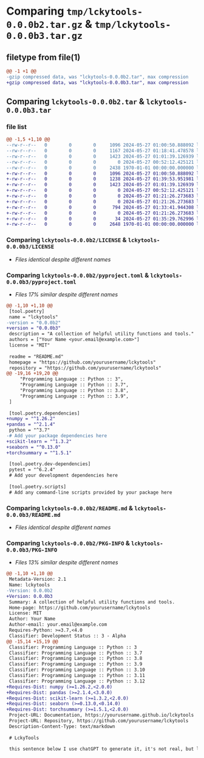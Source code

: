 # Comparing `tmp/lckytools-0.0.0b2.tar.gz` & `tmp/lckytools-0.0.0b3.tar.gz`

## filetype from file(1)

```diff
@@ -1 +1 @@
-gzip compressed data, was "lckytools-0.0.0b2.tar", max compression
+gzip compressed data, was "lckytools-0.0.0b3.tar", max compression
```

## Comparing `lckytools-0.0.0b2.tar` & `lckytools-0.0.0b3.tar`

### file list

```diff
@@ -1,5 +1,10 @@
--rw-r--r--   0        0        0     1096 2024-05-27 01:00:50.888092 lckytools-0.0.0b2/LICENSE
--rw-r--r--   0        0        0     1167 2024-05-27 01:18:41.478578 lckytools-0.0.0b2/pyproject.toml
--rw-r--r--   0        0        0     1423 2024-05-27 01:01:39.126939 lckytools-0.0.0b2/README.md
--rw-r--r--   0        0        0        0 2024-05-27 00:52:12.425121 lckytools-0.0.0b2/src/lckytools/__init__.py
--rw-r--r--   0        0        0     2438 1970-01-01 00:00:00.000000 lckytools-0.0.0b2/PKG-INFO
+-rw-r--r--   0        0        0     1096 2024-05-27 01:00:50.888092 lckytools-0.0.0b3/LICENSE
+-rw-r--r--   0        0        0     1238 2024-05-27 01:39:53.951981 lckytools-0.0.0b3/pyproject.toml
+-rw-r--r--   0        0        0     1423 2024-05-27 01:01:39.126939 lckytools-0.0.0b3/README.md
+-rw-r--r--   0        0        0        0 2024-05-27 00:52:12.425121 lckytools-0.0.0b3/src/lckytools/__init__.py
+-rw-r--r--   0        0        0        0 2024-05-27 01:21:26.273683 lckytools-0.0.0b3/src/lckytools/NN/__init__.py
+-rw-r--r--   0        0        0        0 2024-05-27 01:21:26.273683 lckytools-0.0.0b3/src/lckytools/NN/metrics/__init__.py
+-rw-r--r--   0        0        0      794 2024-05-27 01:33:41.944308 lckytools-0.0.0b3/src/lckytools/NN/metrics/confusion_matrix.py
+-rw-r--r--   0        0        0        0 2024-05-27 01:21:26.273683 lckytools-0.0.0b3/src/lckytools/NN/torch/__init__.py
+-rw-r--r--   0        0        0       34 2024-05-27 01:35:29.762996 lckytools-0.0.0b3/src/lckytools/NN/torch/summary_model.py
+-rw-r--r--   0        0        0     2648 1970-01-01 00:00:00.000000 lckytools-0.0.0b3/PKG-INFO
```

### Comparing `lckytools-0.0.0b2/LICENSE` & `lckytools-0.0.0b3/LICENSE`

 * *Files identical despite different names*

### Comparing `lckytools-0.0.0b2/pyproject.toml` & `lckytools-0.0.0b3/pyproject.toml`

 * *Files 17% similar despite different names*

```diff
@@ -1,10 +1,10 @@
 [tool.poetry]
 name = "lckytools"
-version = "0.0.0b2"
+version = "0.0.0b3"
 description = "A collection of helpful utility functions and tools."
 authors = ["Your Name <your.email@example.com>"]
 license = "MIT"
 
 readme = "README.md"
 homepage = "https://github.com/yourusername/lckytools"
 repository = "https://github.com/yourusername/lckytools"
@@ -19,16 +19,20 @@
     "Programming Language :: Python :: 3",
     "Programming Language :: Python :: 3.7",
     "Programming Language :: Python :: 3.8",
     "Programming Language :: Python :: 3.9",
 ]
 
 [tool.poetry.dependencies]
+numpy = "^1.26.2"
+pandas = "^2.1.4"
 python = "^3.7"
-# Add your package dependencies here
+scikit-learn = "^1.3.2"
+seaborn = "^0.13.0"
+torchsummary = "^1.5.1"
 
 [tool.poetry.dev-dependencies]
 pytest = "^6.2.4"
 # Add your development dependencies here
 
 [tool.poetry.scripts]
 # Add any command-line scripts provided by your package here
```

### Comparing `lckytools-0.0.0b2/README.md` & `lckytools-0.0.0b3/README.md`

 * *Files identical despite different names*

### Comparing `lckytools-0.0.0b2/PKG-INFO` & `lckytools-0.0.0b3/PKG-INFO`

 * *Files 13% similar despite different names*

```diff
@@ -1,10 +1,10 @@
 Metadata-Version: 2.1
 Name: lckytools
-Version: 0.0.0b2
+Version: 0.0.0b3
 Summary: A collection of helpful utility functions and tools.
 Home-page: https://github.com/yourusername/lckytools
 License: MIT
 Author: Your Name
 Author-email: your.email@example.com
 Requires-Python: >=3.7,<4.0
 Classifier: Development Status :: 3 - Alpha
@@ -15,14 +15,19 @@
 Classifier: Programming Language :: Python :: 3
 Classifier: Programming Language :: Python :: 3.7
 Classifier: Programming Language :: Python :: 3.8
 Classifier: Programming Language :: Python :: 3.9
 Classifier: Programming Language :: Python :: 3.10
 Classifier: Programming Language :: Python :: 3.11
 Classifier: Programming Language :: Python :: 3.12
+Requires-Dist: numpy (>=1.26.2,<2.0.0)
+Requires-Dist: pandas (>=2.1.4,<3.0.0)
+Requires-Dist: scikit-learn (>=1.3.2,<2.0.0)
+Requires-Dist: seaborn (>=0.13.0,<0.14.0)
+Requires-Dist: torchsummary (>=1.5.1,<2.0.0)
 Project-URL: Documentation, https://yourusername.github.io/lckytools
 Project-URL: Repository, https://github.com/yourusername/lckytools
 Description-Content-Type: text/markdown
 
 # LckyTools
 
 this sentence below I use chatGPT to generate it, it's not real, but looks like real, I will update it later.
```

